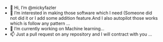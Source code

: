 - 👋 Hi, I’m @mickyfazler
- 👀 I’m interested in making those software which I need (Someone did not did it or I add some addition feature.And I also autopilot those works which is follow any pattern ...
- 🌱 I’m currently working on Machine learning...
- 📫 Just a pull request on any repository and I will contract with you ...

<!---
mickyfazler/mickyfazler is a ✨ special ✨ repository because its `README.md` (this file) appears on your GitHub profile.
You can click the Preview link to take a look at your changes.
--->
